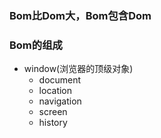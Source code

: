 ### Bom比Dom大，Bom包含Dom

### Bom的组成
- window(浏览器的顶级对象)
    - document
    - location
    - navigation
    - screen
    - history